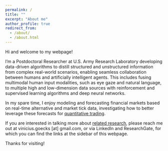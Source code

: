 ```yaml
---
permalink: /
title: ""
excerpt: "About me"
author_profile: true
redirect_from: 
  - /about/
  - /about.html
---
```

Hi and welcome to my webpage!

I’m a Postdoctoral Researcher at U.S. Army Research Laboratory developing data-driven algorithms to distill structured and unstructured information from complex real-world scenarios, enabling seamless collaboration between humans and artificially intelligent agents. This includes fusing multimodal human input modalities, such as eye gaze and natural language, to multiple high and low-dimension data sources with reinforcement and supervised learning algorithms and deep neural networks.

In my spare time, I enjoy modeling and forecasting financial markets based on real-time alternative and market tick data, investigating how to better leverage these forecasts for [quantitative trading](https://cmidas.com).

If you are interested in talking more about [related research](/research/), please reach me out at vinicius.goecks [at] gmail.com, or via LinkedIn and ResearchGate, for which you can find the links at the sidebar of this webpage.

Thanks for visiting!